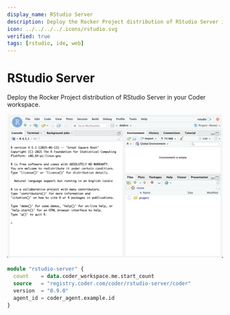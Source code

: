 ```yaml
---
display_name: RStudio Server
description: Deploy the Rocker Project distribution of RStudio Server in your Coder workspace.
icon: ../../../../.icons/rstudio.svg
verified: true
tags: [rstudio, ide, web]
---
```


# RStudio Server

Deploy the Rocker Project distribution of RStudio Server in your Coder workspace.

![RStudio Server](../../.images/rstudio-server.png)

```tf
module "rstudio-server" {
  count    = data.coder_workspace.me.start_count
  source   = "registry.coder.com/coder/rstudio-server/coder"
  version  = "0.9.0"
  agent_id = coder_agent.example.id
}
```
